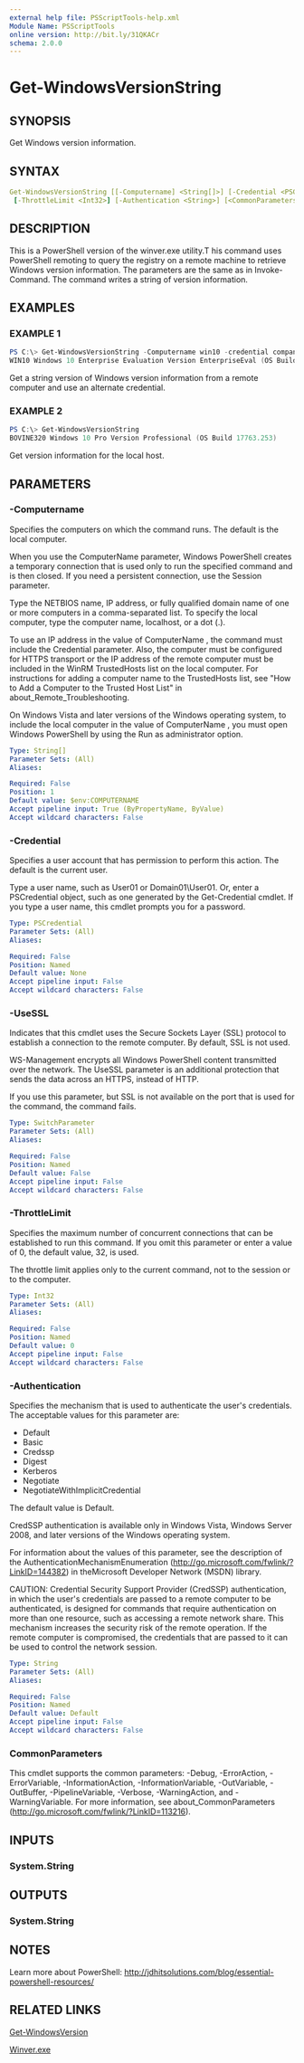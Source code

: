 ```yaml
---
external help file: PSScriptTools-help.xml
Module Name: PSScriptTools
online version: http://bit.ly/31QKACr
schema: 2.0.0
---
```


# Get-WindowsVersionString

## SYNOPSIS

Get Windows version information.

## SYNTAX

```yaml
Get-WindowsVersionString [[-Computername] <String[]>] [-Credential <PSCredential>] [-UseSSL]
 [-ThrottleLimit <Int32>] [-Authentication <String>] [<CommonParameters>]
```

## DESCRIPTION

This is a PowerShell version of the winver.exe utility.T his command uses PowerShell remoting to query the registry on a remote machine to retrieve Windows version information. The parameters are the same as in Invoke-Command. The command writes a string of version information.

## EXAMPLES

### EXAMPLE 1

```powershell
PS C:\> Get-WindowsVersionString -Computername win10 -credential company\artd
WIN10 Windows 10 Enterprise Evaluation Version EnterpriseEval (OS Build 15063.1418
```

Get a string version of Windows version information from a remote computer and use an alternate credential.

### EXAMPLE 2

```powershell
PS C:\> Get-WindowsVersionString
BOVINE320 Windows 10 Pro Version Professional (OS Build 17763.253)
```

Get version information for the local host.

## PARAMETERS

### -Computername

Specifies the computers on which the command runs. The default is the local computer.

When you use the ComputerName parameter, Windows PowerShell creates a temporary connection that is used only to run the specified command and is then closed. If you need a persistent connection, use the Session parameter.

Type the NETBIOS name, IP address, or fully qualified domain name of one or more computers in a comma-separated list. To specify the local computer, type the computer name, localhost, or a dot (.).

To use an IP address in the value of ComputerName , the command must include the Credential parameter. Also, the computer must be configured for HTTPS transport or the IP address of the remote computer must be included in the WinRM TrustedHosts list on the local computer. For instructions for adding a computer name to the TrustedHosts list, see "How to Add a Computer to the Trusted Host List" in about_Remote_Troubleshooting.

On Windows Vista and later versions of the Windows operating system, to include the local computer in the value of ComputerName , you must open Windows PowerShell by using the Run as administrator option.

```yaml
Type: String[]
Parameter Sets: (All)
Aliases:

Required: False
Position: 1
Default value: $env:COMPUTERNAME
Accept pipeline input: True (ByPropertyName, ByValue)
Accept wildcard characters: False
```

### -Credential

Specifies a user account that has permission to perform this action. The default is the current user.

Type a user name, such as User01 or Domain01\User01. Or, enter a PSCredential object, such as one generated by the Get-Credential cmdlet. If you type a user name, this cmdlet prompts you for a password.

```yaml
Type: PSCredential
Parameter Sets: (All)
Aliases:

Required: False
Position: Named
Default value: None
Accept pipeline input: False
Accept wildcard characters: False
```

### -UseSSL

Indicates that this cmdlet uses the Secure Sockets Layer (SSL) protocol to establish a connection to the remote computer. By default, SSL is not used.

WS-Management encrypts all Windows PowerShell content transmitted over the network. The UseSSL parameter is an additional protection that sends the data across an HTTPS, instead of HTTP.

If you use this parameter, but SSL is not available on the port that is used for the command, the command fails.

```yaml
Type: SwitchParameter
Parameter Sets: (All)
Aliases:

Required: False
Position: Named
Default value: False
Accept pipeline input: False
Accept wildcard characters: False
```

### -ThrottleLimit

Specifies the maximum number of concurrent connections that can be established to run this command. If you omit this parameter or enter a value of 0, the default value, 32, is used.

The throttle limit applies only to the current command, not to the session or to the computer.

```yaml
Type: Int32
Parameter Sets: (All)
Aliases:

Required: False
Position: Named
Default value: 0
Accept pipeline input: False
Accept wildcard characters: False
```

### -Authentication

Specifies the mechanism that is used to authenticate the user's credentials. The acceptable values for this parameter are:

- Default
- Basic
- Credssp
- Digest
- Kerberos
- Negotiate
- NegotiateWithImplicitCredential

The default value is Default.

CredSSP authentication is available only in Windows Vista, Windows Server 2008, and later versions of the Windows operating system.

For information about the values of this parameter, see the description of the AuthenticationMechanismEnumeration (http://go.microsoft.com/fwlink/?LinkID=144382) in theMicrosoft Developer Network (MSDN) library.

CAUTION: Credential Security Support Provider (CredSSP) authentication, in which the user's credentials are passed to a remote computer to be authenticated, is designed for commands that require authentication on more than one resource, such as accessing a remote network share.
This mechanism increases the security risk of the remote operation. If the remote computer is compromised, the credentials that are passed to it can be used to control the network session.

```yaml
Type: String
Parameter Sets: (All)
Aliases:

Required: False
Position: Named
Default value: Default
Accept pipeline input: False
Accept wildcard characters: False
```

### CommonParameters

This cmdlet supports the common parameters: -Debug, -ErrorAction, -ErrorVariable, -InformationAction, -InformationVariable, -OutVariable, -OutBuffer, -PipelineVariable, -Verbose, -WarningAction, and -WarningVariable.
For more information, see about_CommonParameters (http://go.microsoft.com/fwlink/?LinkID=113216).

## INPUTS

### System.String

## OUTPUTS

### System.String

## NOTES

Learn more about PowerShell: http://jdhitsolutions.com/blog/essential-powershell-resources/

## RELATED LINKS

[Get-WindowsVersion]()

[Winver.exe]()
